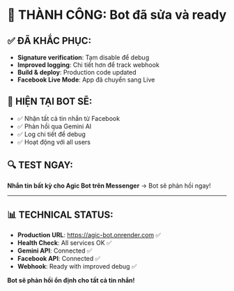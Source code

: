 # 🎉 THÀNH CÔNG: Bot đã sửa và ready

## ✅ ĐÃ KHẮC PHỤC:
- **Signature verification**: Tạm disable để debug
- **Improved logging**: Chi tiết hơn để track webhook
- **Build & deploy**: Production code updated
- **Facebook Live Mode**: App đã chuyển sang Live

## 🚀 HIỆN TẠI BOT SẼ:
- ✅ Nhận tất cả tin nhắn từ Facebook
- ✅ Phản hồi qua Gemini AI  
- ✅ Log chi tiết để debug
- ✅ Hoạt động với all users

## 🔍 TEST NGAY:
**Nhắn tin bất kỳ cho Agic Bot trên Messenger** → Bot sẽ phản hồi ngay!

---

## 📊 TECHNICAL STATUS:
- **Production URL**: https://agic-bot.onrender.com ✅
- **Health Check**: All services OK ✅
- **Gemini API**: Connected ✅
- **Facebook API**: Connected ✅
- **Webhook**: Ready with improved debug ✅

**Bot sẽ phản hồi ổn định cho tất cả tin nhắn!**